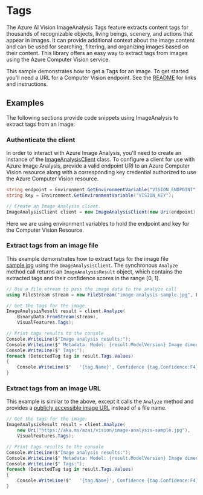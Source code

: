 
# Tags

The Azure AI Vision ImageAnalysis Tags feature extracts content tags for thousands of recognizable objects, living beings, scenery, and actions that appear in images. It can provide additional context about the image content and can be used for searching, filtering, and organizing images based on their content. This library offers an easy way to extract tags from images using the Azure Computer Vision service.

This sample demonstrates how to get a Tags for an image. To get started you'll need a URL for a Computer Vision endpoint. See the [README](https://github.com/Azure/azure-sdk-for-net/blob/main/sdk/vision/Azure.AI.Vision.ImageAnalysis/README.md) for links and instructions.

## Examples

The following sections provide code snippets using ImageAnalysis to extract tags from an image:

### Authenticate the client

In order to interact with Azure Image Analysis, you'll need to create an instance of the [ImageAnalysisClient][imageanalysis_client_class]
class. To configure a client for use with Azure Image Analysis, provide a valid endpoint URI to an Azure Computer Vision resource
along with a corresponding key credential authorized to use the Azure Computer Vision resource.

```C# Snippet:ImageAnalysisAuth
string endpoint = Environment.GetEnvironmentVariable("VISION_ENDPOINT");
string key = Environment.GetEnvironmentVariable("VISION_KEY");

// Create an Image Analysis client.
ImageAnalysisClient client = new ImageAnalysisClient(new Uri(endpoint), new AzureKeyCredential(key));
```

Here we are using environment variables to hold the endpoint and key for the Computer Vision Resource.

### Extract tags from an image file

This example demonstrates how to extract tags for the image file [sample.jpg](https://aka.ms/azai/vision/image-analysis-sample.jpg) using the `ImageAnalysisClient`. The synchronous `Analyze` method call returns an `ImageAnalysisResult` object, which contains the extracted tags and their confidence scores in the range [0, 1].

```C# Snippet:ImageAnalysisTagsFromFile
// Use a file stream to pass the image data to the analyze call
using FileStream stream = new FileStream("image-analysis-sample.jpg", FileMode.Open);

// Get the tags for the image.
ImageAnalysisResult result = client.Analyze(
    BinaryData.FromStream(stream),
    VisualFeatures.Tags);

// Print tags results to the console
Console.WriteLine($"Image analysis results:");
Console.WriteLine($" Metadata: Model: {result.ModelVersion} Image dimensions: {result.Metadata.Width} x {result.Metadata.Height}");
Console.WriteLine($" Tags:");
foreach (DetectedTag tag in result.Tags.Values)
{
    Console.WriteLine($"   '{tag.Name}', Confidence {tag.Confidence:F4}");
}
```

### Extract tags from an image URL

This example is similar to the above, except it calls the `Analyze` method and provides a [publicly accessible image URL](https://aka.ms/azai/vision/image-analysis-sample.jpg) instead of a file name.

```C# Snippet:ImageAnalysisTagsFromUrl
// Get the tags for the image.
ImageAnalysisResult result = client.Analyze(
    new Uri("https://aka.ms/azai/vision/image-analysis-sample.jpg"),
    VisualFeatures.Tags);

// Print tags results to the console
Console.WriteLine($"Image analysis results:");
Console.WriteLine($" Metadata: Model: {result.ModelVersion} Image dimensions: {result.Metadata.Width} x {result.Metadata.Height}");
Console.WriteLine($" Tags:");
foreach (DetectedTag tag in result.Tags.Values)
{
    Console.WriteLine($"   '{tag.Name}', Confidence {tag.Confidence:F4}");
}
```
[imageanalysis_client_class]: https://github.com/Azure/azure-sdk-for-net/blob/main/sdk/vision/Azure.AI.Vision.ImageAnalysis/src/Custom/ImageAnalysisClient.cs